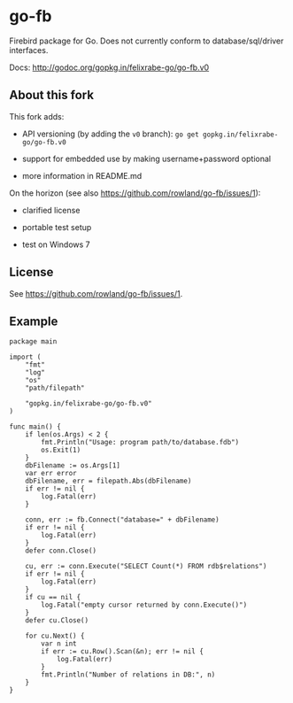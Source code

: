 go-fb
=====

Firebird package for Go. Does not currently conform to database/sql/driver interfaces.

Docs: http://godoc.org/gopkg.in/felixrabe-go/go-fb.v0


About this fork
---------------

This fork adds:

-   API versioning (by adding the `v0` branch): `go get gopkg.in/felixrabe-go/go-fb.v0`

-   support for embedded use by making username+password optional

-   more information in README.md


On the horizon (see also https://github.com/rowland/go-fb/issues/1):

-   clarified license

-   portable test setup

-   test on Windows 7


License
-------

See https://github.com/rowland/go-fb/issues/1.


Example
-------

    package main

    import (
        "fmt"
        "log"
        "os"
        "path/filepath"

        "gopkg.in/felixrabe-go/go-fb.v0"
    )

    func main() {
        if len(os.Args) < 2 {
            fmt.Println("Usage: program path/to/database.fdb")
            os.Exit(1)
        }
        dbFilename := os.Args[1]
        var err error
        dbFilename, err = filepath.Abs(dbFilename)
        if err != nil {
            log.Fatal(err)
        }

        conn, err := fb.Connect("database=" + dbFilename)
        if err != nil {
            log.Fatal(err)
        }
        defer conn.Close()

        cu, err := conn.Execute("SELECT Count(*) FROM rdb$relations")
        if err != nil {
            log.Fatal(err)
        }
        if cu == nil {
            log.Fatal("empty cursor returned by conn.Execute()")
        }
        defer cu.Close()

        for cu.Next() {
            var n int
            if err := cu.Row().Scan(&n); err != nil {
                log.Fatal(err)
            }
            fmt.Println("Number of relations in DB:", n)
        }
    }
